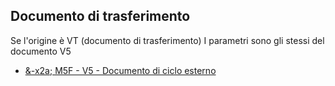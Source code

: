 ## Documento di trasferimento
Se l'origine è VT (documento di trasferimento)
I parametri sono gli stessi del documento V5
- [&-x2a; M5F - V5 - Documento di ciclo esterno](Sorgenti/OG/TA/M5F_V5)
